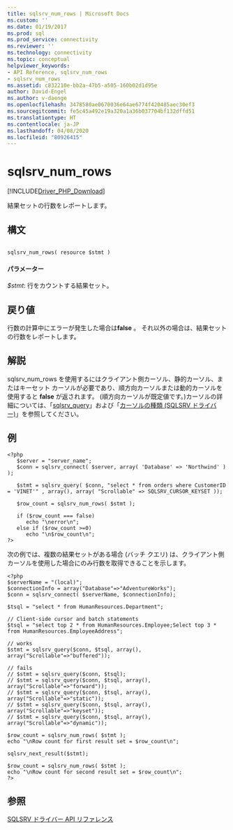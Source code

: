 ```yaml
---
title: sqlsrv_num_rows | Microsoft Docs
ms.custom: ''
ms.date: 01/19/2017
ms.prod: sql
ms.prod_service: connectivity
ms.reviewer: ''
ms.technology: connectivity
ms.topic: conceptual
helpviewer_keywords:
- API Reference, sqlsrv_num_rows
- sqlsrv_num_rows
ms.assetid: c832210e-bb2a-47b5-a505-160b02d1d95e
author: David-Engel
ms.author: v-daenge
ms.openlocfilehash: 3478580ae0670036e64ae6774f420485aec30ef3
ms.sourcegitcommit: fe5c45a492e19a320a1a36b037704bf132dffd51
ms.translationtype: HT
ms.contentlocale: ja-JP
ms.lasthandoff: 04/08/2020
ms.locfileid: "80926415"
---
```

# <a name="sqlsrv_num_rows"></a>sqlsrv_num_rows
[!INCLUDE[Driver_PHP_Download](../../includes/driver_php_download.md)]

結果セットの行数をレポートします。  
  
## <a name="syntax"></a>構文  
  
```  
  
sqlsrv_num_rows( resource $stmt )  
```  
  
#### <a name="parameters"></a>パラメーター  
*$stmt*: 行をカウントする結果セット。  
  
## <a name="return-value"></a>戻り値  
行数の計算中にエラーが発生した場合は**false** 。 それ以外の場合は、結果セットの行数をレポートします。  
  
## <a name="remarks"></a>解説  
sqlsrv_num_rows を使用するにはクライアント側カーソル、静的カーソル、またはキーセット カーソルが必要であり、順方向カーソルまたは動的カーソルを使用すると **false** が返されます。 (順方向カーソルが既定値です。)カーソルの詳細については、「[sqlsrv_query](../../connect/php/sqlsrv-query.md)」および「[カーソルの種類 &#40;SQLSRV ドライバー&#41;](../../connect/php/cursor-types-sqlsrv-driver.md)」を参照してください。  
  
## <a name="example"></a>例  
  
```  
<?php  
   $server = "server_name";  
   $conn = sqlsrv_connect( $server, array( 'Database' => 'Northwind' ) );  
  
   $stmt = sqlsrv_query( $conn, "select * from orders where CustomerID = 'VINET'" , array(), array( "Scrollable" => SQLSRV_CURSOR_KEYSET ));  
  
   $row_count = sqlsrv_num_rows( $stmt );  
  
   if ($row_count === false)  
      echo "\nerror\n";  
   else if ($row_count >=0)  
      echo "\n$row_count\n";  
?>  
```  
  
次の例では、複数の結果セットがある場合 (バッチ クエリ) は、クライアント側カーソルを使用した場合にのみ行数を取得できることを示します。  
  
```  
<?php  
$serverName = "(local)";  
$connectionInfo = array("Database"=>"AdventureWorks");  
$conn = sqlsrv_connect( $serverName, $connectionInfo);  
  
$tsql = "select * from HumanResources.Department";  
  
// Client-side cursor and batch statements  
$tsql = "select top 2 * from HumanResources.Employee;Select top 3 * from HumanResources.EmployeeAddress";  
  
// works  
$stmt = sqlsrv_query($conn, $tsql, array(), array("Scrollable"=>"buffered"));  
  
// fails  
// $stmt = sqlsrv_query($conn, $tsql);  
// $stmt = sqlsrv_query($conn, $tsql, array(), array("Scrollable"=>"forward"));  
// $stmt = sqlsrv_query($conn, $tsql, array(), array("Scrollable"=>"static"));  
// $stmt = sqlsrv_query($conn, $tsql, array(), array("Scrollable"=>"keyset"));  
// $stmt = sqlsrv_query($conn, $tsql, array(), array("Scrollable"=>"dynamic"));  
  
$row_count = sqlsrv_num_rows( $stmt );  
echo "\nRow count for first result set = $row_count\n";  
  
sqlsrv_next_result($stmt);  
  
$row_count = sqlsrv_num_rows( $stmt );  
echo "\nRow count for second result set = $row_count\n";  
?>  
```  
  
## <a name="see-also"></a>参照  
[SQLSRV ドライバー API リファレンス](../../connect/php/sqlsrv-driver-api-reference.md)  
  
